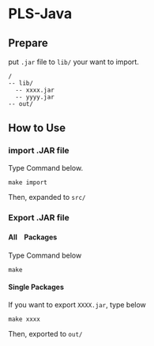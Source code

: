 # PLS-Java

## Prepare

put `.jar` file to `lib/` your want to import.

```
/
-- lib/
  -- xxxx.jar
  -- yyyy.jar
-- out/
```

## How to Use

### import .JAR file

Type Command below.

```
make import
```

Then, expanded to `src/` 

### Export .JAR file

#### All　Packages

Type Command below

```
make
```

#### Single Packages

If you want to export `XXXX.jar`, type below

```
make xxxx
```

Then, exported to `out/` 

